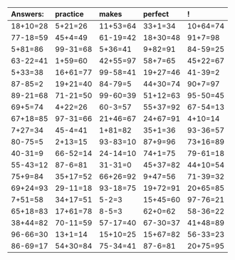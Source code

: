 | Answers: | practice | makes | perfect | ! |
| :--- | :--- | :--- | :--- | :--- |
| 18+10=28 | 5+21=26 | 11+53=64 | 33+1=34 | 10+64=74 | 
| 77-18=59 | 45+4=49 | 61-19=42 | 18+30=48 | 91+7=98 | 
| 5+81=86 | 99-31=68 | 5+36=41 | 9+82=91 | 84-59=25 | 
| 63-22=41 | 1+59=60 | 42+55=97 | 58+7=65 | 45+22=67 | 
| 5+33=38 | 16+61=77 | 99-58=41 | 19+27=46 | 41-39=2 | 
| 87-85=2 | 19+21=40 | 84-79=5 | 44+30=74 | 90+7=97 | 
| 89-21=68 | 71-21=50 | 99-60=39 | 51+12=63 | 95-50=45 | 
| 69+5=74 | 4+22=26 | 60-3=57 | 55+37=92 | 67-54=13 | 
| 67+18=85 | 97-31=66 | 21+46=67 | 24+67=91 | 4+10=14 | 
| 7+27=34 | 45-4=41 | 1+81=82 | 35+1=36 | 93-36=57 | 
| 80-75=5 | 2+13=15 | 93-83=10 | 87+9=96 | 73+16=89 | 
| 40-31=9 | 66-52=14 | 24-14=10 | 74+1=75 | 79-61=18 | 
| 55-43=12 | 87-6=81 | 31-31=0 | 45+37=82 | 44+10=54 | 
| 75+9=84 | 35+17=52 | 66+26=92 | 9+47=56 | 71-39=32 | 
| 69+24=93 | 29-11=18 | 93-18=75 | 19+72=91 | 20+65=85 | 
| 7+51=58 | 34+17=51 | 5-2=3 | 15+45=60 | 97-76=21 | 
| 65+18=83 | 17+61=78 | 8-5=3 | 62+0=62 | 58-36=22 | 
| 38+44=82 | 70-11=59 | 57-17=40 | 67-30=37 | 41+48=89 | 
| 96-66=30 | 13+1=14 | 15+10=25 | 15+67=82 | 56-33=23 | 
| 86-69=17 | 54+30=84 | 75-34=41 | 87-6=81 | 20+75=95 | 
